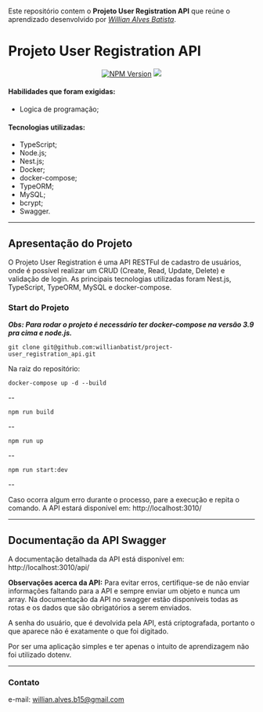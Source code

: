 ###

Este repositório contem o **Projeto User Registration API** que reúne o aprendizado desenvolvido por _[Willian Alves Batista](https://www.linkedin.com/in/willian-alves-batista-60aa6a180/)_.

# Projeto User Registration API


<p align="center">
<a href="https://www.npmjs.com/~nestjscore" target="_blank"><img src="https://img.shields.io/npm/v/@nestjs/core.svg" alt="NPM Version" /></a>
<a href="https://github.com/willianbatist/project-user_registration_api/main/LICENSE"><img src="https://img.shields.io/github/license/osintbrazuca/osint-brazuca-regex?color=blue"></a>
</p>

#### Habilidades que foram exigidas:

  - Logica de programação;

#### Tecnologias utilizadas:

  - TypeScript;
  - Node.js;
  - Nest.js;
  - Docker;
  - docker-compose;
  - TypeORM;
  - MySQL;
  - bcrypt;
  - Swagger.

---

## Apresentação do Projeto

O Projeto User Registration é uma API RESTFul de cadastro de usuários, onde é possível realizar um CRUD (Create, Read, Update, Delete) e validação de login. As principais tecnologias utilizadas foram Nest.js, TypeScript, TypeORM, MySQL e docker-compose.


### Start do Projeto

***Obs: Para rodar o projeto é necessário ter docker-compose na versão 3.9 pra cima e node.js.*** 

    git clone git@github.com:willianbatist/project-user_registration_api.git

Na raiz do repositório:

    docker-compose up -d --build
--

    npm run build
--

    npm run up
--

    npm run start:dev
--

Caso ocorra algum erro durante o processo, pare a execução e repita o comando.
A API estará disponível em: http://localhost:3010/

---


## Documentação da API Swagger

A documentação detalhada da API está disponível em: http://localhost:3010/api/

**Observações acerca da API:**
Para evitar erros, certifique-se de não enviar informações faltando para a API e sempre enviar um objeto e nunca um array. Na documentação da API no swagger estão disponíveis todas as rotas e os dados que são obrigatórios a serem enviados.

A senha do usuário, que é devolvida pela API, está criptografada, portanto o que aparece não é exatamente o que foi digitado.

Por ser uma aplicação simples e ter apenas o intuito de aprendizagem não foi utilizado dotenv.

---

### Contato

e-mail: willian.alves.b15@gmail.com
